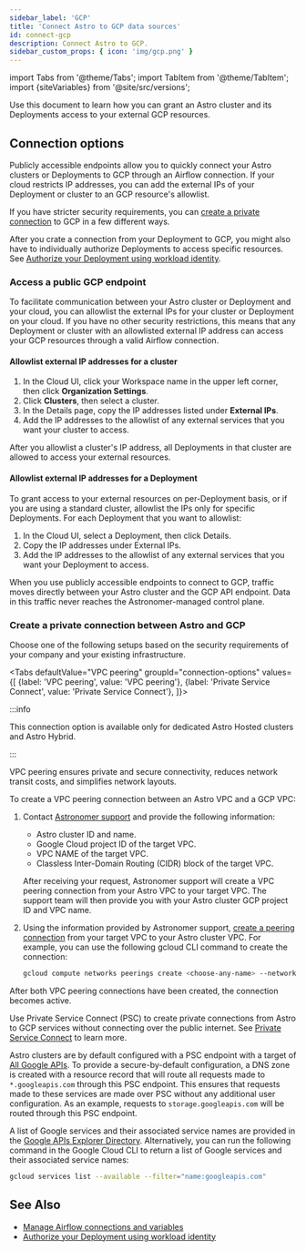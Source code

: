 ```yaml
---
sidebar_label: 'GCP'
title: 'Connect Astro to GCP data sources'
id: connect-gcp
description: Connect Astro to GCP.
sidebar_custom_props: { icon: 'img/gcp.png' }
---
```


import Tabs from '@theme/Tabs';
import TabItem from '@theme/TabItem';
import {siteVariables} from '@site/src/versions';

Use this document to learn how you can grant an Astro cluster and its Deployments access to your external GCP resources.

## Connection options

Publicly accessible endpoints allow you to quickly connect your Astro clusters or Deployments to GCP through an Airflow connection. If your cloud restricts IP addresses, you can add the external IPs of your Deployment or cluster to an GCP resource's allowlist. 

If you have stricter security requirements, you can [create a private connection](#create-a-private-connection-between-astro-and-gcp) to GCP in a few different ways.

After you crate a connection from your Deployment to GCP, you might also have to individually authorize Deployments to access specific resources. See [Authorize your Deployment using workload identity](authorize-deployments-to-your-cloud.md#gcp).

### Access a public GCP endpoint

To facilitate communication between your Astro cluster or Deployment and your cloud, you can allowlist the external IPs for your cluster or Deployment on your cloud. If you have no other security restrictions, this means that any Deployment or cluster with an allowlisted external IP address can access your GCP resources through a valid Airflow connection.

#### Allowlist external IP addresses for a cluster

1. In the Cloud UI, click your Workspace name in the upper left corner, then click **Organization Settings**.
2. Click **Clusters**, then select a cluster.
3. In the Details page, copy the IP addresses listed under **External IPs**.
4. Add the IP addresses to the allowlist of any external services that you want your cluster to access.

After you allowlist a cluster's IP address, all Deployments in that cluster are allowed to access your external resources.

#### Allowlist external IP addresses for a Deployment

To grant access to your external resources on per-Deployment basis, or if you are using a standard cluster, allowlist the IPs only for specific Deployments. For each Deployment that you want to allowlist:

1. In the Cloud UI, select a Deployment, then click Details.
2. Copy the IP addresses under External IPs.
3. Add the IP addresses to the allowlist of any external services that you want your Deployment to access.

When you use publicly accessible endpoints to connect to GCP, traffic moves directly between your Astro cluster and the GCP API endpoint. Data in this traffic never reaches the Astronomer-managed control plane.

### Create a private connection between Astro and GCP

Choose one of the following setups based on the security requirements of your company and your existing infrastructure.

<Tabs
    defaultValue="VPC peering"
    groupId="connection-options"
    values={[
        {label: 'VPC peering', value: 'VPC peering'},
        {label: 'Private Service Connect', value: 'Private Service Connect'},
    ]}>

<TabItem value="VPC peering">

:::info 

This connection option is available only for dedicated Astro Hosted clusters and Astro Hybrid.

:::

VPC peering ensures private and secure connectivity, reduces network transit costs, and simplifies network layouts.

To create a VPC peering connection between an Astro VPC and a GCP VPC: 
 
1. Contact [Astronomer support](https://cloud.astronomer.io/support) and provide the following information:

    - Astro cluster ID and name.
    - Google Cloud project ID of the target VPC.
    - VPC NAME of the target VPC.
    - Classless Inter-Domain Routing (CIDR) block of the target VPC.

    After receiving your request, Astronomer support will create a VPC peering connection from your Astro VPC to your target VPC. The support team will then provide you with your Astro cluster GCP project ID and VPC name.
    
2. Using the information provided by Astronomer support, [create a peering connection](https://cloud.google.com/vpc/docs/using-vpc-peering#creating_a_peering_configuration) from your target VPC to your Astro cluster VPC. For example, you can use the following gcloud CLI command to create the connection:

   ```bash
   gcloud compute networks peerings create <choose-any-name> --network=<your-target-vpc-network-name>  --peer-project=<your-cluster-project-id> --peer-network=<your-cluster-vpc-name>
   ```

After both VPC peering connections have been created, the connection becomes active.

</TabItem>

<TabItem value="Private Service Connect">

Use Private Service Connect (PSC) to create private connections from Astro to GCP services without connecting over the public internet. See [Private Service Connect](https://cloud.google.com/vpc/docs/private-service-connect) to learn more.

Astro clusters are by default configured with a PSC endpoint with a target of [All Google APIs](https://cloud.google.com/vpc/docs/configure-private-service-connect-apis#supported-apis). To provide a secure-by-default configuration, a DNS zone is created with a resource record that will route all requests made to `*.googleapis.com` through this PSC endpoint. This ensures that requests made to these services are made over PSC without any additional user configuration. As an example, requests to `storage.googleapis.com` will be routed through this PSC endpoint.

A list of Google services and their associated service names are provided in the [Google APIs Explorer Directory](https://developers.google.com/apis-explorer). Alternatively, you can run the following command in the Google Cloud CLI to return a list of Google services and their associated service names:

```bash
gcloud services list --available --filter="name:googleapis.com"
```

</TabItem>

</Tabs>

## See Also

- [Manage Airflow connections and variables](manage-connections-variables.md)
- [Authorize your Deployment using workload identity](authorize-deployments-to-your-cloud.md#gcp)